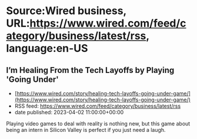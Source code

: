 # Source:Wired business, URL:https://www.wired.com/feed/category/business/latest/rss, language:en-US

## I’m Healing From the Tech Layoffs by Playing 'Going Under'
 - [https://www.wired.com/story/healing-tech-layoffs-going-under-game/](https://www.wired.com/story/healing-tech-layoffs-going-under-game/)
 - RSS feed: https://www.wired.com/feed/category/business/latest/rss
 - date published: 2023-04-02 11:00:00+00:00

Playing video games to deal with reality is nothing new, but this game about being an intern in Silicon Valley is perfect if you just need a laugh.

